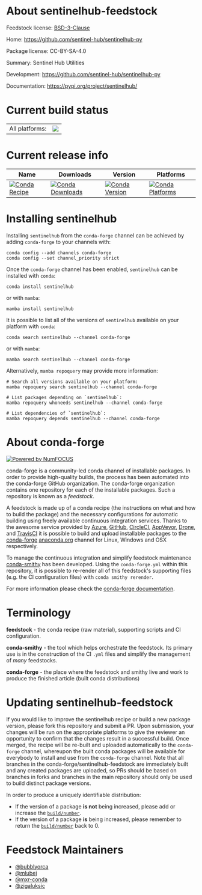About sentinelhub-feedstock
===========================

Feedstock license: [BSD-3-Clause](https://github.com/conda-forge/sentinelhub-feedstock/blob/main/LICENSE.txt)

Home: https://github.com/sentinel-hub/sentinelhub-py

Package license: CC-BY-SA-4.0

Summary: Sentinel Hub Utilities

Development: https://github.com/sentinel-hub/sentinelhub-py

Documentation: https://pypi.org/project/sentinelhub/

Current build status
====================


<table><tr><td>All platforms:</td>
    <td>
      <a href="https://dev.azure.com/conda-forge/feedstock-builds/_build/latest?definitionId=8649&branchName=main">
        <img src="https://dev.azure.com/conda-forge/feedstock-builds/_apis/build/status/sentinelhub-feedstock?branchName=main">
      </a>
    </td>
  </tr>
</table>

Current release info
====================

| Name | Downloads | Version | Platforms |
| --- | --- | --- | --- |
| [![Conda Recipe](https://img.shields.io/badge/recipe-sentinelhub-green.svg)](https://anaconda.org/conda-forge/sentinelhub) | [![Conda Downloads](https://img.shields.io/conda/dn/conda-forge/sentinelhub.svg)](https://anaconda.org/conda-forge/sentinelhub) | [![Conda Version](https://img.shields.io/conda/vn/conda-forge/sentinelhub.svg)](https://anaconda.org/conda-forge/sentinelhub) | [![Conda Platforms](https://img.shields.io/conda/pn/conda-forge/sentinelhub.svg)](https://anaconda.org/conda-forge/sentinelhub) |

Installing sentinelhub
======================

Installing `sentinelhub` from the `conda-forge` channel can be achieved by adding `conda-forge` to your channels with:

```
conda config --add channels conda-forge
conda config --set channel_priority strict
```

Once the `conda-forge` channel has been enabled, `sentinelhub` can be installed with `conda`:

```
conda install sentinelhub
```

or with `mamba`:

```
mamba install sentinelhub
```

It is possible to list all of the versions of `sentinelhub` available on your platform with `conda`:

```
conda search sentinelhub --channel conda-forge
```

or with `mamba`:

```
mamba search sentinelhub --channel conda-forge
```

Alternatively, `mamba repoquery` may provide more information:

```
# Search all versions available on your platform:
mamba repoquery search sentinelhub --channel conda-forge

# List packages depending on `sentinelhub`:
mamba repoquery whoneeds sentinelhub --channel conda-forge

# List dependencies of `sentinelhub`:
mamba repoquery depends sentinelhub --channel conda-forge
```


About conda-forge
=================

[![Powered by
NumFOCUS](https://img.shields.io/badge/powered%20by-NumFOCUS-orange.svg?style=flat&colorA=E1523D&colorB=007D8A)](https://numfocus.org)

conda-forge is a community-led conda channel of installable packages.
In order to provide high-quality builds, the process has been automated into the
conda-forge GitHub organization. The conda-forge organization contains one repository
for each of the installable packages. Such a repository is known as a *feedstock*.

A feedstock is made up of a conda recipe (the instructions on what and how to build
the package) and the necessary configurations for automatic building using freely
available continuous integration services. Thanks to the awesome service provided by
[Azure](https://azure.microsoft.com/en-us/services/devops/), [GitHub](https://github.com/),
[CircleCI](https://circleci.com/), [AppVeyor](https://www.appveyor.com/),
[Drone](https://cloud.drone.io/welcome), and [TravisCI](https://travis-ci.com/)
it is possible to build and upload installable packages to the
[conda-forge](https://anaconda.org/conda-forge) [anaconda.org](https://anaconda.org/)
channel for Linux, Windows and OSX respectively.

To manage the continuous integration and simplify feedstock maintenance
[conda-smithy](https://github.com/conda-forge/conda-smithy) has been developed.
Using the ``conda-forge.yml`` within this repository, it is possible to re-render all of
this feedstock's supporting files (e.g. the CI configuration files) with ``conda smithy rerender``.

For more information please check the [conda-forge documentation](https://conda-forge.org/docs/).

Terminology
===========

**feedstock** - the conda recipe (raw material), supporting scripts and CI configuration.

**conda-smithy** - the tool which helps orchestrate the feedstock.
                   Its primary use is in the construction of the CI ``.yml`` files
                   and simplify the management of *many* feedstocks.

**conda-forge** - the place where the feedstock and smithy live and work to
                  produce the finished article (built conda distributions)


Updating sentinelhub-feedstock
==============================

If you would like to improve the sentinelhub recipe or build a new
package version, please fork this repository and submit a PR. Upon submission,
your changes will be run on the appropriate platforms to give the reviewer an
opportunity to confirm that the changes result in a successful build. Once
merged, the recipe will be re-built and uploaded automatically to the
`conda-forge` channel, whereupon the built conda packages will be available for
everybody to install and use from the `conda-forge` channel.
Note that all branches in the conda-forge/sentinelhub-feedstock are
immediately built and any created packages are uploaded, so PRs should be based
on branches in forks and branches in the main repository should only be used to
build distinct package versions.

In order to produce a uniquely identifiable distribution:
 * If the version of a package **is not** being increased, please add or increase
   the [``build/number``](https://docs.conda.io/projects/conda-build/en/latest/resources/define-metadata.html#build-number-and-string).
 * If the version of a package **is** being increased, please remember to return
   the [``build/number``](https://docs.conda.io/projects/conda-build/en/latest/resources/define-metadata.html#build-number-and-string)
   back to 0.

Feedstock Maintainers
=====================

* [@bubblyorca](https://github.com/bubblyorca/)
* [@mlubej](https://github.com/mlubej/)
* [@mxr-conda](https://github.com/mxr-conda/)
* [@zigaluksic](https://github.com/zigaluksic/)

